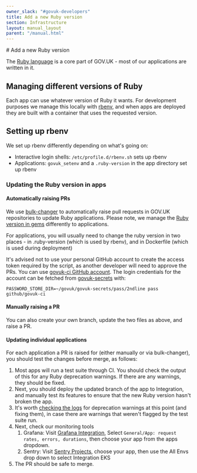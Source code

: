 ```yaml
---
owner_slack: "#govuk-developers"
title: Add a new Ruby version
section: Infrastructure
layout: manual_layout
parent: "/manual.html"
---
```


# Add a new Ruby version

The [Ruby language](https://www.ruby-lang.org/en/) is a core part of GOV.UK - most of our applications are written in it.

## Managing different versions of Ruby

Each app can use whatever version of Ruby it wants. For development purposes we manage this locally with
[rbenv](https://github.com/rbenv/rbenv), and when apps are deployed they are built with a container that uses the requested version.

## Setting up rbenv

We set up rbenv differently depending on what's going on:

- Interactive login shells: `/etc/profile.d/rbenv.sh` sets up rbenv
- Applications: `govuk_setenv` and a `.ruby-version` in the app directory set up rbenv

### Updating the Ruby version in apps

#### Automatically raising PRs

We use [bulk-changer][] to automatically raise pull requests in GOV.UK repositories to update Ruby applications. Please note, we manage the [Ruby version in gems](/manual/publishing-a-ruby-gem.html#ruby-version-compatibility) differently to applications.

For applications, you will usually need to change the ruby version in two places - in .ruby-version (which is used by rbenv), and in Dockerfile (which is used during deployment)

It's advised not to use your personal GitHub account to create the access token required by the script, as another developer will need to approve the PRs. You can use [govuk-ci GitHub account](https://github.com/govuk-ci). The login credentials for the account can be fetched from [govuk-secrets](https://github.com/alphagov/govuk-secrets/tree/main/pass) with:

```
PASSWORD_STORE_DIR=~/govuk/govuk-secrets/pass/2ndline pass github/govuk-ci
```

#### Manually raising a PR

You can also create your own branch, update the two files as above, and raise a PR.

#### Updating individual applications

For each application a PR is raised for (either manually or via bulk-changer), you should test the changes before merge, as follows:

1. Most apps will run a test suite through CI. You should check the output of this for any Ruby deprecation warnings. If there are any warnings, they should be fixed.
1. Next, you should deploy the updated branch of the app to Integration, and manually test its features to ensure that the new Ruby version hasn't broken the app.
1. It's worth [checking the logs][] for deprecation warnings at this point (and fixing them), in case there are warnings that weren't flagged by the test suite run.
1. Next, check our monitoring tools
    1. Grafana: Visit [Grafana Integration][], Select `General/App: request rates, errors, durations`, then choose your app from the apps dropdown.
    1. Sentry: Visit [Sentry Projects][], choose your app, then use the All Envs drop down to select Integration EKS
1. The PR should be safe to merge.

[bulk-changer]: https://github.com/alphagov/bulk-changer
[checking the logs]: https://govuk-kubernetes-cluster-user-docs.publishing.service.gov.uk/manage-app/get-app-info/#view-app-logs
[Grafana Integration]: https://grafana.eks.integration.govuk.digital/?orgId=1&search=open&q=app+request+rates
[Sentry Projects]: https://govuk.sentry.io/projects/
